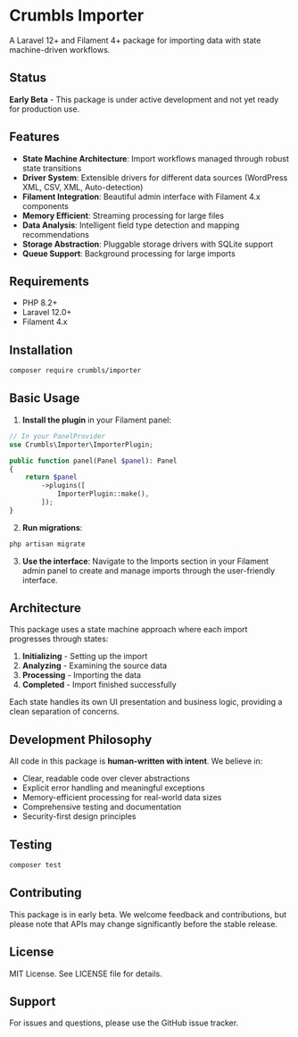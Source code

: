 # Crumbls Importer

A Laravel 12+ and Filament 4+ package for importing data with state machine-driven workflows.

## Status

**Early Beta** - This package is under active development and not yet ready for production use.

## Features

- **State Machine Architecture**: Import workflows managed through robust state transitions
- **Driver System**: Extensible drivers for different data sources (WordPress XML, CSV, XML, Auto-detection)
- **Filament Integration**: Beautiful admin interface with Filament 4.x components
- **Memory Efficient**: Streaming processing for large files
- **Data Analysis**: Intelligent field type detection and mapping recommendations
- **Storage Abstraction**: Pluggable storage drivers with SQLite support
- **Queue Support**: Background processing for large imports

## Requirements

- PHP 8.2+
- Laravel 12.0+
- Filament 4.x

## Installation

```bash
composer require crumbls/importer
```

## Basic Usage

1. **Install the plugin** in your Filament panel:

```php
// In your PanelProvider
use Crumbls\Importer\ImporterPlugin;

public function panel(Panel $panel): Panel
{
    return $panel
        ->plugins([
            ImporterPlugin::make(),
        ]);
}
```

2. **Run migrations**:

```bash
php artisan migrate
```

3. **Use the interface**: Navigate to the Imports section in your Filament admin panel to create and manage imports through the user-friendly interface.

## Architecture

This package uses a state machine approach where each import progresses through states:

1. **Initializing** - Setting up the import
2. **Analyzing** - Examining the source data
3. **Processing** - Importing the data
4. **Completed** - Import finished successfully

Each state handles its own UI presentation and business logic, providing a clean separation of concerns.

## Development Philosophy

All code in this package is **human-written with intent**. We believe in:

- Clear, readable code over clever abstractions
- Explicit error handling and meaningful exceptions
- Memory-efficient processing for real-world data sizes
- Comprehensive testing and documentation
- Security-first design principles

## Testing

```bash
composer test
```

## Contributing

This package is in early beta. We welcome feedback and contributions, but please note that APIs may change significantly before the stable release.

## License

MIT License. See LICENSE file for details.

## Support

For issues and questions, please use the GitHub issue tracker.